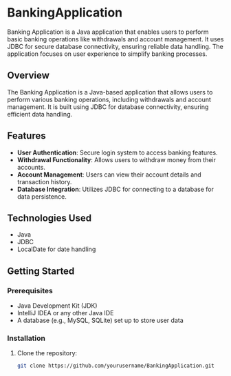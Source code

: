 # BankingApplication
Banking Application is a Java application that enables users to perform basic banking operations like withdrawals and account management. It uses JDBC for secure database connectivity, ensuring reliable data handling. The application focuses on user experience to simplify banking processes.

## Overview
The Banking Application is a Java-based application that allows users to perform various banking operations, including withdrawals and account management. It is built using JDBC for database connectivity, ensuring efficient data handling.

## Features
- **User Authentication**: Secure login system to access banking features.
- **Withdrawal Functionality**: Allows users to withdraw money from their accounts.
- **Account Management**: Users can view their account details and transaction history.
- **Database Integration**: Utilizes JDBC for connecting to a database for data persistence.

## Technologies Used
- Java
- JDBC
- LocalDate for date handling

## Getting Started

### Prerequisites
- Java Development Kit (JDK)
- IntelliJ IDEA or any other Java IDE
- A database (e.g., MySQL, SQLite) set up to store user data

### Installation
1. Clone the repository:
   ```bash
   git clone https://github.com/yourusername/BankingApplication.git
